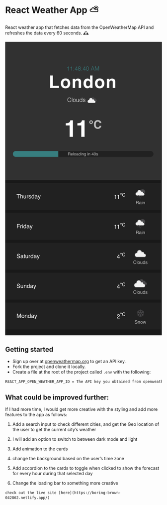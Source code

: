 # React Weather App ⛅️ 

React weather app that fetches data from the OpenWeatherMap API and refreshes the data every 60 seconds. 🕰 

![Home page](images/app_screenshot.png)

## Getting started

- Sign up over at [openweathermap.org](https://openweathermap.org/appid) to get an API key.
- Fork the project and clone it locally.
- Create a file at the root of the project called `.env` with the following:

```sh
REACT_APP_OPEN_WEATHER_APP_ID = The API key you obtained from openweathermap.org
```

## What could be improved further:

If I had more time, I would get more creative with the styling and add more features to the app as follows:
1. Add a search input to check different cities, and get the Geo location of the user to get the current city’s weather

2. I will add an option to switch to between dark mode and light
3. Add animation to the cards
4. change the background based on the user’s time zone
5. Add accordion to the cards to toggle when clicked to show the forecast for every hour during that selected day
6. Change the loading bar to something more creative


```
check out the live site [here](https://boring-brown-042862.netlify.app/)
```
